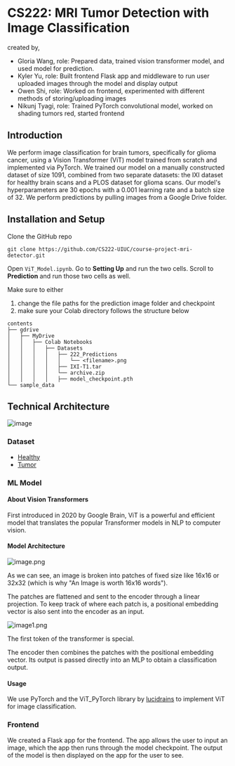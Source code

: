 # CS222: MRI Tumor Detection with Image Classification
created by,
- Gloria Wang, role: Prepared data, trained vision transformer model, and used model for prediction.
- Kyler Yu, role: Built frontend Flask app and middleware to run user uploaded images through the model and display output
- Owen Shi, role: Worked on frontend, experimented with different methods of storing/uploading images
- Nikunj Tyagi, role: Trained PyTorch convolutional model, worked on shading tumors red, started frontend

## Introduction
We perform image classification for brain tumors, specifically for glioma cancer, using a Vision Transformer (ViT) model trained from scratch and implemented via PyTorch. We trained our model on a manually constructed dataset of size 1091, combined from two separate datasets: the IXI dataset for healthy brain scans and a PLOS dataset for glioma scans. Our model's hyperparameters are 30 epochs with a 0.001 learning rate and a batch size of 32. We perform predictions by pulling images from a Google Drive folder.

## Installation and Setup
Clone the GitHub repo
```shell
git clone https://github.com/CS222-UIUC/course-project-mri-detector.git
```
Open ```ViT_Model.ipynb```.
Go to **Setting Up** and run the two cells.
Scroll to **Prediction** and run those two cells as well.

Make sure to either 
1. change the file paths for the prediction image folder and checkpoint
2. make sure your Colab directory follows the structure below
```
contents
├── gdrive
│   ├── MyDrive
│   │   ├── Colab Notebooks
│   │   │   ├── Datasets
│   │   │   │   ├── 222_Predictions
│   │   │   │   │   └── <filename>.png
│   │   │   │   ├── IXI-T1.tar
│   │   │   │   └── archive.zip
│   │   │   │   ├── model_checkpoint.pth
└── sample_data
```

## Technical Architecture
![image](https://user-images.githubusercontent.com/46012821/235559764-47464e1c-dfc6-47fd-84d0-4bec8936831d.png)

### Dataset
- [Healthy](https://brain-development.org/ixi-dataset/)
- [Tumor](https://www.kaggle.com/datasets/denizkavi1/brain-tumor)

### ML Model
#### About Vision Transformers
First introduced in 2020 by Google Brain, ViT is a powerful and efficient model that translates the popular Transformer models in NLP to computer vision.

#### Model Architecture

![image.png](https://viso.ai/wp-content/uploads/2021/09/vision-transformer-vit.png)

As we can see, an image is broken into patches of fixed size like 16x16 or 32x32 (which is why "An Image is worth 16x16 words").

The patches are flattened and sent to the encoder through a linear projection. To keep track of where each patch is, a positional embedding vector is also sent into the encoder as an input.

![image1.png](https://github.com/lucidrains/vit-pytorch/raw/main/images/vit.gif)

The first token of the transformer is special.

The encoder then combines the patches with the positional embedding vector. Its output is passed directly into an MLP to obtain a classification output.

#### Usage
We use PyTorch and the ViT_PyTorch library by [lucidrains](https://github.com/lucidrains/vit-pytorch) to implement ViT for image classification.

### Frontend
We created a Flask app for the frontend. The app allows the user to input an image, which the app then runs through the model checkpoint. The output of the model is then displayed on the app for the user to see.
